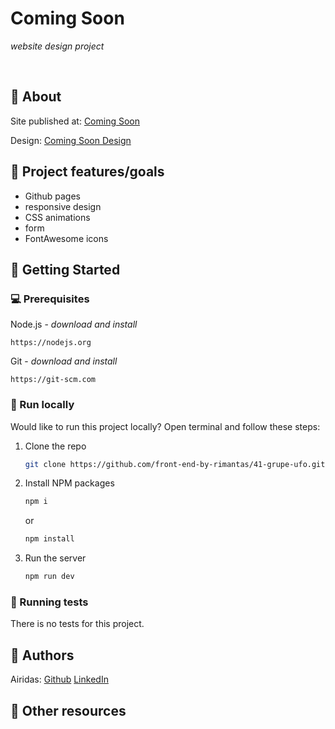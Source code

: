 # Coming Soon

_website design project_

<br>

## 🌟 About


Site published at: [Coming Soon](https://airidasju.github.io/04-coming-soon/)

Design: [Coming Soon Design](https://cdn.discordapp.com/attachments/850245533838868480/850246473362178048/coming-soon-wide.png)

## 🎯 Project features/goals

-   Github pages
-   responsive design
-   CSS animations
-   form
-   FontAwesome icons

## 🧰 Getting Started

### 💻 Prerequisites

Node.js - _download and install_

```
https://nodejs.org
```

Git - _download and install_

```
https://git-scm.com
```

### 🏃 Run locally

Would like to run this project locally? Open terminal and follow these steps:

1. Clone the repo
    ```sh
    git clone https://github.com/front-end-by-rimantas/41-grupe-ufo.git
    ```
2. Install NPM packages
    ```sh
    npm i
    ```
    or
    ```sh
    npm install
    ```
3. Run the server
    ```sh
    npm run dev
    ```
### 🧪 Running tests

There is no tests for this project.

## 🎅 Authors

Airidas: [Github](https://github.com/airidasju)
         [LinkedIn](https://www.linkedin.com/in/airidas-ju%C5%A1ka-549141235/)

## 🔗 Other resources
